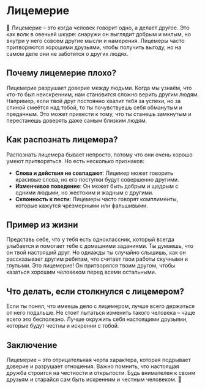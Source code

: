 # Лицемерие

🐺 Лицемерие – это когда человек говорит одно, а делает другое. Это как волк в овечьей шкуре: снаружи он выглядит добрым и милым, но внутри у него совсем другие мысли и намерения. Лицемеры часто притворяются хорошими друзьями, чтобы получить выгоду, но на самом деле они не заботятся о других людях. 

## Почему лицемерие плохо?

Лицемерие разрушает доверие между людьми. Когда мы узнаём, что кто-то был неискренним, нам становится сложно верить другим людям. Например, если твой друг постоянно хвалит тебя за успехи, но за спиной смеётся над тобой, то ты почувствуешь себя обманутым и преданным. Это может привести к тому, что ты станешь замкнутым и перестанешь доверять даже самым близким людям.

## Как распознать лицемера?

Распознать лицемера бывает непросто, потому что они очень хорошо умеют притворяться. Но есть несколько признаков:
- **Слова и действия не совпадают**: Лицемер может говорить красивые слова, но его поступки будут совершенно другими.
- **Изменчивое поведение**: Он может быть добрым и щедрым с одними людьми, но жестоким и жадным с другими.
- **Склонность к лести**: Лицемеры часто говорят комплименты, которые кажутся чрезмерными или фальшивыми.

## Пример из жизни

Представь себе, что у тебя есть одноклассник, который всегда улыбается и помогает тебе с домашними заданиями. Ты думаешь, что он твой настоящий друг. Но однажды ты случайно слышишь, как он рассказывает другим ребятам, что считает твои работы скучными и глупыми. Это лицемерие! Он притворялся твоим другом, чтобы казаться хорошим человеком перед всеми остальными.

## Что делать, если столкнулся с лицемером?

Если ты понял, что имеешь дело с лицемером, лучше всего держаться от него подальше. Не стоит пытаться изменить такого человека – чаще всего это бесполезно. Лучше окружить себя настоящими друзьями, которые будут честны и искренни с тобой.

## Заключение

Лицемерие – это отрицательная черта характера, которая подрывает доверие и разрушает отношения. Важно помнить, что настоящая дружба строится на честности и открытости. Будь внимателен к своим друзьям и старайся сам быть искренним и честным человеком. 🌟